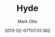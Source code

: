 ---
title: "Hyde"
github: https://github.com/poole/hyde
demo: http://hyde.getpoole.com/
author: Mark Otto
ssg:
  - Jekyll
cms:
  - No Cms
date: 2013-02-07T07:01:38Z
github_branch: master
description: "A brazen two-column theme for Jekyll."
---